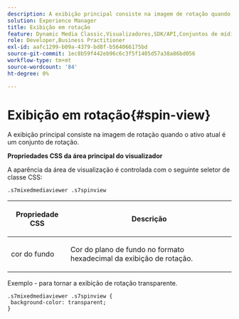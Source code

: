 ```yaml
---
description: A exibição principal consiste na imagem de rotação quando o ativo atual é um conjunto de rotação.
solution: Experience Manager
title: Exibição em rotação
feature: Dynamic Media Classic,Visualizadores,SDK/API,Conjuntos de mídias mistas
role: Developer,Business Practitioner
exl-id: aafc1299-b09a-4379-bd8f-b564066175bd
source-git-commit: 1ec8b59f442eb96c6c3f5f1405d57a38a86bd056
workflow-type: tm+mt
source-wordcount: '84'
ht-degree: 0%

---
```


# Exibição em rotação{#spin-view}

A exibição principal consiste na imagem de rotação quando o ativo atual é um conjunto de rotação.

<!--<a id="section_061E550C1C1D4DB2BD663A898895B38C"></a>-->

**Propriedades CSS da área principal do visualizador**

A aparência da área de visualização é controlada com o seguinte seletor de classe CSS:

```
.s7mixedmediaviewer .s7spinview
```

<table id="table_94EE3F5BBE4547C0B4943471CEE7EDE4"> 
 <thead> 
  <tr> 
   <th colname="col1" class="entry"> <p> Propriedade CSS </p> </th> 
   <th colname="col2" class="entry"> <p>Descrição </p> </th> 
  </tr> 
 </thead>
 <tbody> 
  <tr> 
   <td colname="col1"> <p> <span class="codeph"> cor do fundo  </span> </p> </td> 
   <td colname="col2"> <p> Cor do plano de fundo no formato hexadecimal da exibição de rotação. </p> </td> 
  </tr> 
 </tbody> 
</table>

Exemplo - para tornar a exibição de rotação transparente.

```
.s7mixedmediaviewer .s7spinview { 
 background-color: transparent; 
}
```
